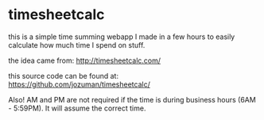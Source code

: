 timesheetcalc
=============
this is a simple time summing webapp I made in a few hours to easily calculate how much time I spend on stuff.

the idea came from: http://timesheetcalc.com/

this source code can be found at: https://github.com/jozuman/timesheetcalc/

Also! AM and PM are not required if the time is during business hours (6AM - 5:59PM). It will assume the correct time.
